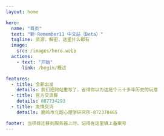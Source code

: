 ```yaml
---
layout: home

hero:
  name: "首页"
  text: "新·Remember11 中文站（Beta）"
  tagline: 资源，解密，这里什么都有
  image:
    src: /images/hero.webp
  actions:
    - text: "开始"
      link: /begin/概述

features:
  - title: 全新出发
    details: 我们把网站重写了，省得你以为这是个三十多年历史的玩意
  - title: 官方交流群
    details: 807734293
  - title: 友情交流
    details: 鹿鸣市立超心理学研究所-872370465

footer: 当项目迁移到服务器上时，记得在这里填上备案号
---
```

